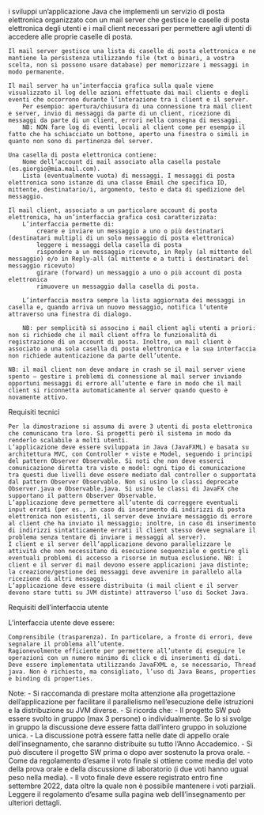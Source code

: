 i sviluppi un’applicazione Java che implementi un servizio di posta elettronica organizzato con un mail server che gestisce le caselle di posta elettronica degli utenti e i mail client necessari per permettere agli utenti di accedere alle proprie caselle di posta.

    Il mail server gestisce una lista di caselle di posta elettronica e ne mantiene la persistenza utilizzando file (txt o binari, a vostra scelta, non si possono usare database) per memorizzare i messaggi in modo permanente.

    Il mail server ha un’interfaccia grafica sulla quale viene visualizzato il log delle azioni effettuate dai mail clients e degli eventi che occorrono durante l’interazione tra i client e il server.
        Per esempio: apertura/chiusura di una connessione tra mail client e server, invio di messaggi da parte di un client, ricezione di messaggi da parte di un client, errori nella consegna di messaggi.
        NB: NON fare log di eventi locali al client come per esempio il fatto che ha schiacciato un bottone, aperto una finestra o simili in quanto non sono di pertinenza del server.

    Una casella di posta elettronica contiene:
        Nome dell’account di mail associato alla casella postale (es.giorgio@mia.mail.com).
        Lista (eventualmente vuota) di messaggi. I messaggi di posta elettronica sono istanze di una classe Email che specifica ID, mittente, destinatario/i, argomento, testo e data di spedizione del messaggio.

    Il mail client, associato a un particolare account di posta elettronica, ha un’interfaccia grafica così caratterizzata:
        L’interfaccia permette di:
            creare e inviare un messaggio a uno o più destinatari (destinatari multipli di un solo messaggio di posta elettronica)
            leggere i messaggi della casella di posta
            rispondere a un messaggio ricevuto, in Reply (al mittente del messaggio) e/o in Reply-all (al mittente e a tutti i destinatari del messaggio ricevuto)
            girare (forward) un messaggio a uno o più account di posta elettronica
            rimuovere un messaggio dalla casella di posta.

        L’interfaccia mostra sempre la lista aggiornata dei messaggi in casella e, quando arriva un nuovo messaggio, notifica l’utente attraverso una finestra di dialogo.

        NB: per semplicità si associno i mail client agli utenti a priori: non si richiede che il mail client offra le funzionalità di registrazione di un account di posta. Inoltre, un mail client è associato a una sola casella di posta elettronica e la sua interfaccia non richiede autenticazione da parte dell’utente.

    NB: il mail client non deve andare in crash se il mail server viene spento – gestire i problemi di connessione al mail server inviando opportuni messaggi di errore all’utente e fare in modo che il mail client si riconnetta automaticamente al server quando questo è novamente attivo.

Requisiti tecnici

    Per la dimostrazione si assuma di avere 3 utenti di posta elettronica che comunicano tra loro. Si progetti però il sistema in modo da renderlo scalabile a molti utenti.
    L’applicazione deve essere sviluppata in Java (JavaFXML) e basata su architettura MVC, con Controller + viste e Model, seguendo i principi del pattern Observer Observable. Si noti che non deve esserci comunicazione diretta tra viste e model: ogni tipo di comunicazione tra questi due livelli deve essere mediato dal controller o supportata dal pattern Observer Observable. Non si usino le classi deprecate Observer.java e Observable.java. Si usino le classi di JavaFX che supportano il pattern Observer Observable.
    L’applicazione deve permettere all’utente di correggere eventuali input errati (per es., in caso di inserimento di indirizzi di posta elettronica non esistenti, il server deve inviare messaggio di errore al client che ha inviato il messaggio; inoltre, in caso di inserimento di indirizzi sintatticamente errati il client stesso deve segnalare il problema senza tentare di inviare i messaggi al server).
    I client e il server dell’applicazione devono parallelizzare le attività che non necessitano di esecuzione sequenziale e gestire gli eventuali problemi di accesso a risorse in mutua esclusione. NB: i client e il server di mail devono essere applicazioni java distinte; la creazione/gestione dei messaggi deve avvenire in parallelo alla ricezione di altri messaggi.
    L’applicazione deve essere distribuita (i mail client e il server devono stare tutti su JVM distinte) attraverso l’uso di Socket Java.

Requisiti dell’interfaccia utente

L’interfaccia utente deve essere:

    Comprensibile (trasparenza). In particolare, a fronte di errori, deve segnalare il problema all’utente.
    Ragionevolmente efficiente per permettere all’utente di eseguire le operazioni con un numero minimo di click e di inserimenti di dati.
    Deve essere implementata utilizzando JavaFXML e, se necessario, Thread java. Non è richiesto, ma consigliato, l’uso di Java Beans, properties e binding di properties.

Note: - Si raccomanda di prestare molta attenzione alla progettazione dell’applicazione per facilitare il parallelismo nell’esecuzione delle istruzioni e la distribuzione su JVM diverse. - Si ricorda che: - Il progetto SW può essere svolto in gruppo (max 3 persone) o individualmente. Se lo si svolge in gruppo la discussione deve essere fatta dall’intero gruppo in soluzione unica. - La discussione potrà essere fatta nelle date di appello orale dell’insegnamento, che saranno distribuite su tutto l’Anno Accademico. - Si può discutere il progetto SW prima o dopo aver sostenuto la prova orale. - Come da regolamento d’esame il voto finale si ottiene come media del voto della prova orale e della discussione di laboratorio (i due voti hanno ugual peso nella media). - Il voto finale deve essere registrato entro fine settembre 2022, data oltre la quale non è possibile mantenere i voti parziali. Leggere il regolamento d’esame sulla pagina web delll’insegnamento per ulteriori dettagli.
